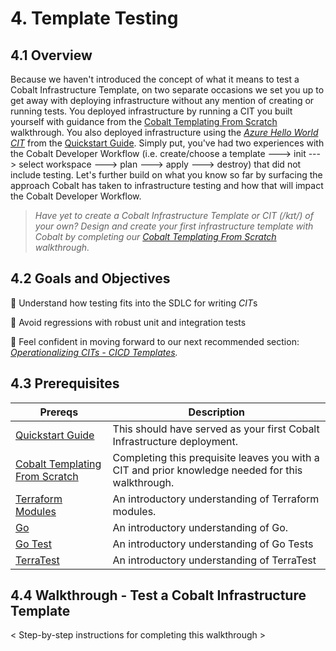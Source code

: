 # 4. Template Testing

## 4.1 Overview

Because we haven't introduced the concept of what it means to test a Cobalt Infrastructure Template, on two separate occasions we set you up to get away with deploying infrastructure without any mention of creating or running tests. You deployed infrastructure by running a CIT you built yourself with guidance from the [Cobalt Templating From Scratch](./3_NEW_TEMPLATE.md) walkthrough. You also deployed infrastructure using the [*Azure Hello World CIT*](../infra/templates/az-hello-world/README.md "AZ Hello World - Cobalt Infrastructure Template") from the [Quickstart Guide](./2_QUICK_START_GUIDE.md). Simply put, you've had two experiences with the Cobalt Developer Workflow (i.e. create/choose a template ---> init ---> select workspace ---> plan ---> apply ---> destroy) that did not include testing. Let's further build on what you know so far by surfacing the approach Cobalt has taken to infrastructure testing and how that will impact the Cobalt Developer Workflow.

> *Have yet to create a Cobalt Infrastructure Template or CIT (/kɪt/) of your own? Design and create your first infrastructure template with Cobalt by completing our [Cobalt Templating From Scratch](./3_NEW_TEMPLATE.md) walkthrough.*

## 4.2 Goals and Objectives

🔲 Understand how testing fits into the SDLC for writing *CIT*s

🔲 Avoid regressions with robust unit and integration tests

🔲 Feel confident in moving forward to our next recommended section: *[Operationalizing CITs - CICD Templates](./5_OPERATIONALIZE_TEMPLATE.md).*

## 4.3 Prerequisites

| Prereqs | Description |
|----------|--------------|
| [Quickstart Guide](./2_QUICK_START_GUIDE.md) | This should have served as your first Cobalt Infrastructure deployment. |
| [Cobalt Templating From Scratch](./3_NEW_TEMPLATE.md) | Completing this prequisite leaves you with a CIT and prior knowledge needed for this walkthrough. |
| [Terraform Modules](https://www.terraform.io/docs/configuration/modules.html) | An introductory understanding of Terraform modules.|
| [Go](Golang) | An introductory understanding of Go. |
| [Go Test](Golang) | An introductory understanding of Go Tests |
| [TerraTest](Gruntworks) | An introductory understanding of TerraTest |

## 4.4 Walkthrough - Test a Cobalt Infrastructure Template

< Step-by-step instructions for completing this walkthrough >